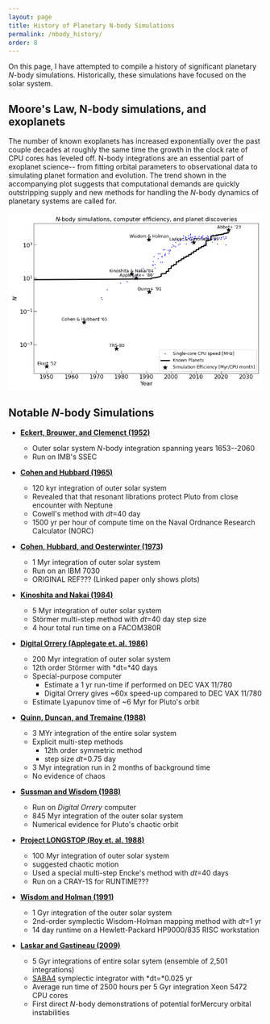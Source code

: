 ```yaml
---
layout: page
title: History of Planetary N-body Simulations
permalink: /nbody_history/
order: 8
---
```


On this page, I have attempted to compile a history of significant planetary *N*-body simulations. Historically, these simulations have focused on the solar system. 



Moore's Law, N-body simulations, and exoplanets
-----------------------------------------------

The number of known exoplanets has increased exponentially over the past couple decades at roughly the same time the growth in the clock rate of CPU cores has leveled off. N-body integrations are an essential part of exoplanet science-- from fitting orbital parameters to observational data to simulating planet formation and evolution. The trend  shown in the accompanying plot suggests that computational demands are quickly outstripping supply and new methods for handling the *N*-body dynamics of planetary systems are called for.

![nbodyMoores]




Notable *N*-body Simulations
----------------------------

- [**Eckert, Brouwer, and Clemenct (1952)**](EBC1952)
  - Outer solar system *N*-body integration spanning years 1653--2060
  - Run on IMB's SSEC

- [**Cohen and Hubbard (1965)**](CH1965)
  - 120 kyr integration of outer solar system
  - Revealed that that resonant librations protect Pluto from close encounter with Neptune  
  - Cowell's method with *dt*=40 day
  - 1500 yr per hour of compute time on the Naval Ordnance Research Calculator (NORC)

- [**Cohen, Hubbard, and Oesterwinter (1973)**](CHO1973)
  - 1 Myr integration of outer solar system
  - Run on an IBM 7030 
  - ORIGINAL REF??? (Linked paper only shows plots)

- [**Kinoshita and Nakai (1984)**](KN1984)
    - 5 Myr integration of outer solar system
    - Störmer multi-step method with *dt*=40 day step size
    - 4 hour total run time on a FACOM380R 

- [**Digital Orrery (Applegate et. al. 1986)**](DigOrr1986)
    - 200 Myr integration of outer solar system
    - 12th order Störmer with *dt=*40 days
    - Special-purpose computer 
        - Estimate a 1 yr run-time if performed on DEC VAX 11/780
        - Digital Orrery gives ~60x speed-up compared to DEC VAX 11/780
    - Estimate Lyapunov time of ~6 Myr for Pluto's orbit


- [**Quinn, Duncan, and Tremaine (1988)**](QDT1991)
    - 3 MYr integration of the entire solar system
    - Explicit multi-step methods 
        - 12th order symmetric method
        - step size *dt*=0.75 day
    - 3 Myr integration run in 2 months of background time
    - No evidence of chaos

- [**Sussman and Wisdom (1988)**](SW1988)
    - Run on *Digital Orrery* computer
    - 845 Myr integration of the outer solar system
    - Numerical evidence for Pluto's chaotic orbit

- [**Project LONGSTOP (Roy et. al. 1988)**](LONGSTOP1988)
    - 100 Myr integration of outer solar system
    - suggested chaotic motion 
    - Used a special multi-step Encke's method with *dt*=40 days
    - Run on a CRAY-1S for RUNTIME???

- [**Wisdom and Holman (1991)**](WH1991)
    - 1 Gyr integration of the outer solar system
    - 2nd-order symplectic Wisdom-Holman mapping method with *dt*=1 yr
    - 14 day runtime on a Hewlett-Packard HP9000/835 RISC workstation

- [**Laskar and Gastineau (2009)**](LG2009)
    - 5 Gyr integrations of entire solar sytem (ensemble of 2,501 integrations)
    - [SABA4](SABA4) symplectic integrator with *dt=*0.025 yr
    - Average run time of 2500 hours per 5 Gyr integration Xeon 5472 CPU cores 
    - First direct *N*-body demonstrations of potential forMercury orbital instabilities

[EBC1952]: https://ui.adsabs.harvard.edu/abs/1951USNAO..12....1E/abstract
[CH1965]: https://ui.adsabs.harvard.edu/abs/1965AJ.....70...10C/abstract
[CHO1973]: https://ui.adsabs.harvard.edu/abs/1973CeMec...7..438C/abstract
[KN1984]: https://ui.adsabs.harvard.edu/abs/1984CeMec..34..203K/abstract
[LONGSTOP1988]: https://ui.adsabs.harvard.edu/abs/1988VA.....32...95R/abstract
[DigOrr1986]: https://ui.adsabs.harvard.edu/abs/1986AJ.....92..176A/abstract
[SW1988]: https://ui.adsabs.harvard.edu/abs/1988Sci...241..433S/abstract
[WH1991]: https://ui.adsabs.harvard.edu/abs/1991AJ....102.1528W/abstract
[QDT1991]: https://ui.adsabs.harvard.edu/abs/1991AJ....101.2287Q/abstract
[LG2009]: https://ui.adsabs.harvard.edu/abs/2009Natur.459..817L/abstract
[SABA4]: https://ui.adsabs.harvard.edu/abs/2001CeMDA..80...39L/abstract
[nbodyMoores]: /assets/images/Nbody-Moores-Law.png